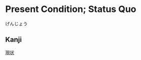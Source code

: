 # Present Condition; Status Quo
げんじょう

## Kanji
[現](../Kanji/kanji-dict/現.md)[状](../Kanji/kanji-dict/状.md)